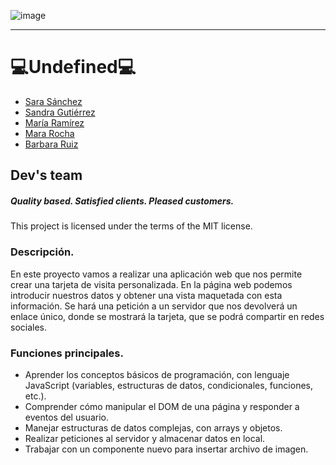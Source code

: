 ![image](src/images/logo-team-undefined.svg)

---

<h1>💻Undefined💻</h1>

- [Sara Sánchez](https://github.com/SaraSanchezL)
- [Sandra Gutiérrez](https://github.com/Sandra-Gutierrez)
- [María Ramírez](https://github.com/Mariamafalda2021)
- [Mara Rocha](https://github.com/mararochafernandez)
- [Barbara Ruiz](https://github.com/Babsrm)

<h2>Dev's team</h2>

<h5>Quality based. Satisfied clients. Pleased customers.</h5>

This project is licensed under the terms of the MIT license.

### Descripción.
En este proyecto vamos a realizar una aplicación web que nos permite crear una tarjeta de visita personalizada. En la página web podemos introducir nuestros datos y obtener una vista maquetada con esta información. Se hará una petición a un servidor que nos devolverá un enlace único, donde se mostrará la tarjeta, que se podrá compartir en redes sociales.

### Funciones principales.
 - Aprender los conceptos básicos de programación, con lenguaje JavaScript (variables, estructuras de datos, condicionales, funciones, etc.).
 - Comprender cómo manipular el DOM de una página y responder a eventos del usuario.
 - Manejar estructuras de datos complejas, con arrays y objetos.
 - Realizar peticiones al servidor y almacenar datos en local.
 - Trabajar con un componente nuevo para insertar archivo de imagen.
